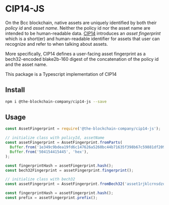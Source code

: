 # CIP14-JS

On the Bcc blockchain, native assets are uniquely identified by both their _policy id_ and _asset name_. Neither the policy id nor the asset name are intended to be human-readable data. [CIP14](https://github.com/the-blockchain-company/CIPs/pull/64) introduces an _asset fingerprint_ which is a short(er) and human-readable identifier for assets that user can recognize and refer to when talking about assets.

More specifically, CIP14 defines a user-facing asset fingerprint as a bech32-encoded blake2b-160 digest of the concatenation of the policy id and the asset name.

This package is a Typescript implementation of CIP14

## Install

``` sh
npm i @the-blockchain-company/cip14-js --save
```

## Usage

```js
const AssetFingerprint = require('@the-blockchain-company/cip14-js');

// initialize class with policyId, assetName
const assetFingerprint = AssetFingerprint.fromParts(
  Buffer.from('1e349c9bdea19fd6c147626a5260bc44b71635f398b67c59881df209', 'hex'),
  Buffer.from('504154415445', 'hex'),
);

const fingerprintHash = assetFingerprint.hash();
const bech32Fingerprint = assetFingerprint.fingerprint();
```

```js
// initialize class with bech32
const assetFingerprint = AssetFingerprint.fromBech32('asset1rjklcrnsdzqp65wjgrg55sy9723kw09mlgvlc3');

const fingerprintHash = assetFingerprint.hash();
const prefix = assetFingerprint.prefix();
```
